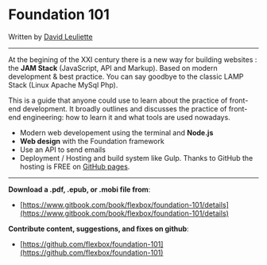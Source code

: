 # Foundation 101

Written by [David Leuliette](http://davidl.fr/)

---

At the begining of the XXI century there is a new way for building websites : the **JAM Stack** \(JavaScript, API and Markup\). Based on modern development & best practice. You can say goodbye to the classic LAMP Stack \(Linux Apache MySql Php\).

This is a guide that anyone could use to learn about the practice of front-end development. It broadly outlines and discusses the practice of front-end engineering: how to learn it and what tools are used nowadays.

* Modern web developement using the terminal and **Node.js**
* **Web design** with the Foundation framework
* Use an API to send emails
* Deployment / Hosting and build system like Gulp. Thanks to GitHub the hosting is FREE on [GitHub pages](https://pages.github.com/).

---

**Download a .pdf, .epub, or .mobi file from**:

* [https://www.gitbook.com/book/flexbox/foundation-101/details](https://www.gitbook.com/book/flexbox/foundation-101/details)

**Contribute content, suggestions, and fixes on github**:

* [https://github.com/flexbox/foundation-101](https://github.com/flexbox/foundation-101)



